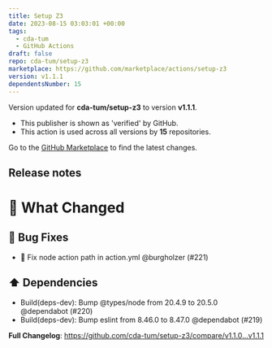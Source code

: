 ```yaml
---
title: Setup Z3
date: 2023-08-15 03:03:01 +00:00
tags:
  - cda-tum
  - GitHub Actions
draft: false
repo: cda-tum/setup-z3
marketplace: https://github.com/marketplace/actions/setup-z3
version: v1.1.1
dependentsNumber: 15
---
```



Version updated for **cda-tum/setup-z3** to version **v1.1.1**.
- This publisher is shown as 'verified' by GitHub.
- This action is used across all versions by **15** repositories.

Go to the [GitHub Marketplace](https://github.com/marketplace/actions/setup-z3) to find the latest changes.

## Release notes

# 👀 What Changed

## 🐛 Bug Fixes

- 🐛 Fix node action path in action.yml @burgholzer (#221)

## ⬆️ Dependencies

- Build(deps-dev): Bump @types/node from 20.4.9 to 20.5.0 @dependabot (#220)
- Build(deps-dev): Bump eslint from 8.46.0 to 8.47.0 @dependabot (#219)

**Full Changelog**: https://github.com/cda-tum/setup-z3/compare/v1.1.0...v1.1.1

